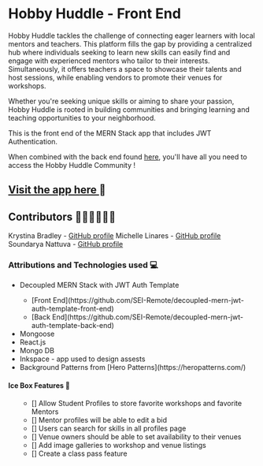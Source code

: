 # Hobby Huddle - Front End

Hobby Huddle tackles the challenge of connecting eager learners with local mentors and teachers. This platform fills the gap by providing a centralized hub where individuals seeking to learn new skills can easily find and engage with experienced mentors who tailor to their interests. Simultaneously, it offers teachers a space to showcase their talents and host sessions, while enabling vendors to promote their venues for workshops. 

Whether you're seeking unique skills or aiming to share your passion, Hobby Huddle is rooted in building communities and bringing learning and teaching opportunities to your neighborhood.

This is the front end of the MERN Stack app that includes JWT Authentication. 

When combined with the back end found [here](https://github.com/Reizor-75/hobby-huddle-back-end), you'll have all you need to access the Hobby Huddle Community !

## <a href="#">Visit the app here </a> 💫

## Contributors 👩‍💻👩‍💻👩‍💻

Krystina Bradley - [GitHub profile](https://github.com/kscott2016)
Michelle Linares - [GitHub profile](https://github.com/Reizor-75)
Soundarya Nattuva - [GitHub profile](https://github.com/SoundaryaNattuva)

### Attributions and Technologies used 💻
<ul>
<li>Decoupled MERN Stack with JWT Auth Template</li>
  <ul>
  <li>[Front End](https://github.com/SEI-Remote/decoupled-mern-jwt-auth-template-front-end)</li>
  <li>[Back End](https://github.com/SEI-Remote/decoupled-mern-jwt-auth-template-back-end)</li>
  </ul>
<li>Mongoose</li>
<li>React.js</li>
<li>Mongo DB</li>
<li>Inkspace - app used to design assests</li>
<li>Background Patterns from [Hero Patterns](https://heropatterns.com/)</li>
</ul>

#### Ice Box Features 🧊
<ul>
<ul>
<li>[] Allow Student Profiles to store favorite workshops and favorite Mentors</li>
<li>[] Mentor profiles will be able to edit a bid</li>
<li>[] Users can search for skills in all profiles page</li>
<li>[] Venue owners should be able to set availability to their venues</li>
<li>[] Add image galleries to workshop and venue listings</li>
<li>[] Create a class pass feature</li>
</ul>
